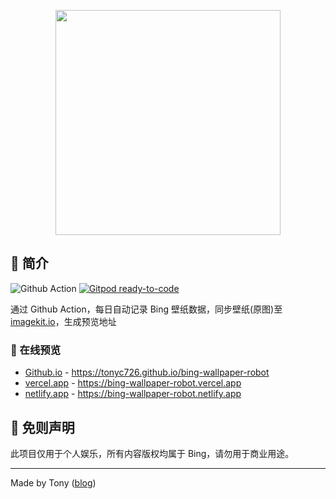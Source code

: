 <p align="center">
  <a href="https://tonyc726.github.io/bing-wallpaper-robot">
    <img width="360" src="https://cdn.jsdelivr.net/gh/tonyc726/bing-wallpaper-robot@main/docs/logo.svg">
  </a>
</p>

## :memo: 简介

![Github Action](https://github.com/tonyc726/bing-wallpaper-robot/actions/workflows/main.yml/badge.svg?branch=main)
[![Gitpod ready-to-code](https://img.shields.io/badge/Gitpod-ready--to--code-blue?logo=gitpod)](https://gitpod.io/#https://github.com/tonyc726/bing-wallpaper-robot)

通过 Github Action，每日自动记录 Bing 壁纸数据，同步壁纸(原图)至 [imagekit.io](https://imagekit.io/)，生成预览地址

### :monocle_face: 在线预览

- [Github.io](https://tonyc726.github.io/bing-wallpaper-robot) - https://tonyc726.github.io/bing-wallpaper-robot
- [vercel.app](https://bing-wallpaper-robot.vercel.app) - https://bing-wallpaper-robot.vercel.app
- [netlify.app](https://bing-wallpaper-robot.netlify.app) - https://bing-wallpaper-robot.netlify.app

## :rotating_light: 免则声明

此项目仅用于个人娱乐，所有内容版权均属于 Bing，请勿用于商业用途。

---

Made by Tony ([blog](https://itony.net))
